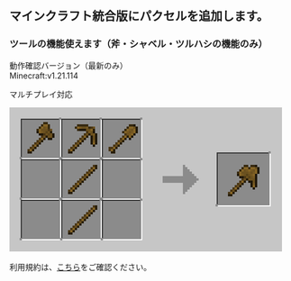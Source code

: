 ## マインクラフト統合版にパクセルを追加します。

### ツールの機能使えます（斧・シャベル・ツルハシの機能のみ）

動作確認バージョン（最新のみ）  
Minecraft:v1.21.114

マルチプレイ対応

![Paxels](./paxels.gif)

利用規約は、[こちら](LICENSE.md)をご確認ください。

